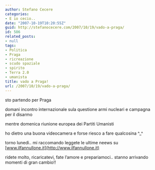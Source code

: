 ```yaml
---
author: Stefano Cecere
categories:
- E io cecio..
date: "2007-10-19T10:20:55Z"
guid: http://stefanocecere.com/2007/10/19/vado-a-praga/
id: 586
related_posts:
- null
tags:
- Politica
- Praga
- ricreazione
- scudo spaziale
- spirito
- Terra 2.0
- umanista
title: vado a Praga!
url: /2007/10/19/vado-a-praga/
---
```


sto partendo per Praga

domani incontro internazionale sula questione armi nucleari e campagna per il disarmo

mentre domenica riunione europea dei Partiti Umanisti

ho dietro una buona videocamera e forse riesco a fare qualcosina ^_^

torno lunedì.. mi raccomando leggete le ultime neews su [www.ilfannullone.it](http://www.ilfannullone.it)

ridete molto, ricaricatevi, fate l&#8217;amore e prepariamoci.. stanno arrivando momenti di gran cambio!!